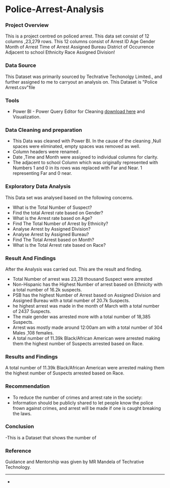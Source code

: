 # Police-Arrest-Analysis


### Project Overview 

This is a project centred on policed arrest. This data set consist of 12 columns ,23,279 rows.
This 12 columns consist of 
Arrest ID
Age
Gender
Month of Arrest
Time of Arrest
Assigned Bureau
District of Occurrence 
Adjacent to school
Ethnicity
Race
Assigned Division!


### Data Source

This Dataset was primarily sourced by Techrative Techonolgy Limited., and further assigned to me to carryout an analysis on.
This Dataset is "Police Arrest.csv"file

### Tools
- Power BI - Power Query Editor for Cleaning [download here](https://microsoft.com) and Visualization.

### Data Cleaning and preparation
- This Data was cleaned with Power BI. In the cause of the cleaning ,Null spaces were eliminated, empty spaces was removed as well.
- Column headers were renamed .
- Date ,Time and Month were assigned to individual columns for clarity.
- The adjacent to school Column which was originally represented with Numbers 1 and 0 in its rows was replaced with Far and Near. 1 representing Far and 0 near.

### Exploratory Data Analysis
This Data set was analysed based on the following concerns.
- What is the Total Number of Suspect?
- Find the total Arrest rate based on Gender?
- What is the Arrest rate based on Age?
- Find The Total Number of Arrest by Ethnicity?
- Analyse Arrest by Assigned Division?
- Analyse Arrest by Assigned Bureau?
- Find The Total Arrest based on Month?
- What is the Total Arrest rate based on Race?

### Result And Findings
After the Analysis was carried out.
This are the result and finding.
- Total Number of arrest was 23,28 thousand Suspect were arrested
- Non-Hispanic has the Highest Number of arrest based on Ethnicity with a total number of 16.2k suspects.
- PSB has the highest Number of Arrest based on Assigned Division and Assigned Bureau with a total number of 20.7k Suspects.
- he highest arrest was made in the month of March with a total number of 2437 Suspects.
- The male gender was arrested more with a total number of 18,385 Suspects.
- Arrest was mostly made around 12:00am am with a total number of 304 Males ,108 females.
- A total number of 11.39k Black/African American were arrested making them the highest number of Suspects arrested based on Race.

### Results and Findings
A total number of 11.39k Black/African American were arrested making them the highest number of Suspects arrested based on Race.

### Recommendation
- To reduce the number of crimes and arrest rate in the society:
- Information should be publicly shared to let people know the police frown against crimes, and arrest will be made if one is caught breaking the laws.

### Conclusion
-This is a Dataset that shows the number of 

### Reference
Guidance and Mentorship was given by MR Mandela of Techrative Technology. 










---




- 


